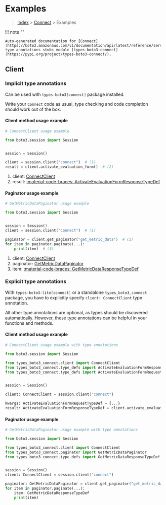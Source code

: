 # Examples

> [Index](../README.md) > [Connect](./README.md) > Examples

!!! note ""

    Auto-generated documentation for [Connect](https://boto3.amazonaws.com/v1/documentation/api/latest/reference/services/connect.html#connect)
    type annotations stubs module [types-boto3-connect](https://pypi.org/project/types-boto3-connect/).

## Client

### Implicit type annotations

Can be used with `types-boto3[connect]` package installed.

Write your `Connect` code as usual,
type checking and code completion should work out of the box.


#### Client method usage example

```python
# ConnectClient usage example

from boto3.session import Session


session = Session()

client = session.client("connect")  # (1)
result = client.activate_evaluation_form()  # (2)
```

1. client: [ConnectClient](./client.md)
2. result: [:material-code-braces: ActivateEvaluationFormResponseTypeDef](./type_defs.md#activateevaluationformresponsetypedef)



#### Paginator usage example

```python
# GetMetricDataPaginator usage example

from boto3.session import Session


session = Session()
client = session.client("connect")  # (1)

paginator = client.get_paginator("get_metric_data")  # (2)
for item in paginator.paginate(...):
    print(item)  # (3)
```

1. client: [ConnectClient](./client.md)
2. paginator: [GetMetricDataPaginator](./paginators.md#getmetricdatapaginator)
3. item: [:material-code-braces: GetMetricDataResponseTypeDef](./type_defs.md#getmetricdataresponsetypedef)




### Explicit type annotations

With `types-boto3-lite[connect]`
or a standalone `types_boto3_connect` package, you have to explicitly specify `client: ConnectClient` type annotation.

All other type annotations are optional, as types should be discovered automatically.
However, these type annotations can be helpful in your functions and methods.


#### Client method usage example

```python
# ConnectClient usage example with type annotations

from boto3.session import Session

from types_boto3_connect.client import ConnectClient
from types_boto3_connect.type_defs import ActivateEvaluationFormResponseTypeDef
from types_boto3_connect.type_defs import ActivateEvaluationFormRequestTypeDef


session = Session()

client: ConnectClient = session.client("connect")

kwargs: ActivateEvaluationFormRequestTypeDef = {...}
result: ActivateEvaluationFormResponseTypeDef = client.activate_evaluation_form(**kwargs)
```



#### Paginator usage example

```python
# GetMetricDataPaginator usage example with type annotations

from boto3.session import Session

from types_boto3_connect.client import ConnectClient
from types_boto3_connect.paginator import GetMetricDataPaginator
from types_boto3_connect.type_defs import GetMetricDataResponseTypeDef


session = Session()
client: ConnectClient = session.client("connect")

paginator: GetMetricDataPaginator = client.get_paginator("get_metric_data")
for item in paginator.paginate(...):
    item: GetMetricDataResponseTypeDef
    print(item)
```




